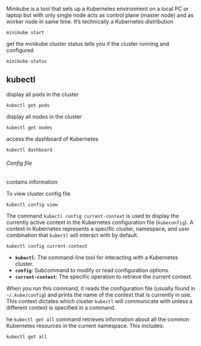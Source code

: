 Minikube is a tool that sets up a Kubernetes environment on a local PC or laptop but with only single node acts as control plane (master node) and as worker node in same time. It’s technically a Kubernetes distribution

```
minikube start
```

get the minikube cluster status tells you if the cluster running and configured

```
minikube status
```


## kubectl

display all pods in the cluster
```
kubectl get pods
```

display all nodes in the cluster
```
kubectl get nodes
```


access the dashboard of Kubernetes

```
kubectl dashboard
```



###### Config file

contains information 

To view cluster config file

```
kubectl config view
```


The command `kubectl config current-context` is used to display the currently active context in the Kubernetes configuration file (`kubeconfig`). A context in Kubernetes represents a specific cluster, namespace, and user combination that `kubectl` will interact with by default.

```
kubectl config current-context
```

- **`kubectl`**: The command-line tool for interacting with a Kubernetes cluster.
- **`config`**: Subcommand to modify or read configuration options.
- **`current-context`**: The specific operation to retrieve the current context.

When you run this command, it reads the configuration file (usually found in `~/.kube/config`) and prints the name of the context that is currently in use. This context dictates which cluster `kubectl` will communicate with unless a different context is specified in a command.



he `kubectl get all` command retrieves information about all the common Kubernetes resources in the current namespace. This includes:

```
kubectl get all
```